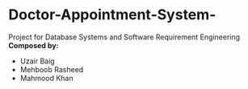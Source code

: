 # Doctor-Appointment-System-
Project for Database Systems and Software Requirement Engineering
**Composed by:**

  - Uzair Baig
  - Mehboob Rasheed
  - Mahmood Khan
